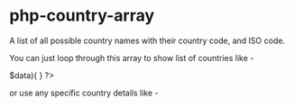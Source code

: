 # php-country-array
A list of all possible country names with their country code, and ISO code.

You can just loop through this array to show list of countries like -
<?php
foreach($country_list as $country => $data){  } ?>

or use any specific country details like -
<?php
echo $country_list['IN']['name'];

echo $country_list['US']['code']; ?>
